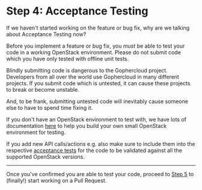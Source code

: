 Step 4: Acceptance Testing
==========================

If we haven't started working on the feature or bug fix, why are we talking
about Acceptance Testing now?

Before you implement a feature or bug fix, you _must_ be able to test your code
in a working OpenStack environment. Please do not submit code which you have
only tested with offline unit tests.

Blindly submitting code is dangerous to the Gophercloud project. Developers
from all over the world use Gophercloud in many different projects. If you
submit code which is untested, it can cause these projects to break or become
unstable.

And, to be frank, submitting untested code will inevitably cause someone else
to have to spend time fixing it.

If you don't have an OpenStack environment to test with, we have lots of
documentation [here](/internal/acceptance) to help you build your own small OpenStack
environment for testing.

If you add new API calls/actions e.g. also make sure to include them into the
respective [acceptance tests](/internal/acceptance/openstack) for the code to be
validated against all the supported OpenStack versions.

---

Once you've confirmed you are able to test your code, proceed to
[Step 5](step-05-pull-requests.md) to (finally!) start working on a Pull
Request.
